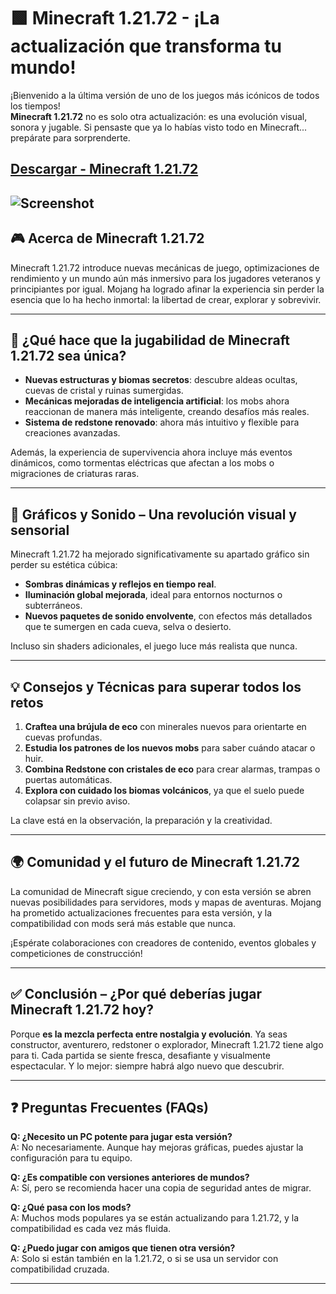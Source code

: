 # 🟩 Minecraft 1.21.72 - ¡La actualización que transforma tu mundo!

¡Bienvenido a la última versión de uno de los juegos más icónicos de todos los tiempos!  
**Minecraft 1.21.72** no es solo otra actualización: es una evolución visual, sonora y jugable. Si pensaste que ya lo habías visto todo en Minecraft... prepárate para sorprenderte.
## [Descargar - Minecraft 1.21.72](https://apkphat.io/es/minecraft-1-21-72/)
![Screenshot](https://i.ytimg.com/vi/zs7GJiJYwiA/hq720.jpg?sqp=-oaymwEhCK4FEIIDSFryq4qpAxMIARUAAAAAGAElAADIQj0AgKJD&rs=AOn4CLD-XA283_vI7xxmyWR5RFh52Bf7Ew)
---

## 🎮 Acerca de Minecraft 1.21.72

Minecraft 1.21.72 introduce nuevas mecánicas de juego, optimizaciones de rendimiento y un mundo aún más inmersivo para los jugadores veteranos y principiantes por igual. Mojang ha logrado afinar la experiencia sin perder la esencia que lo ha hecho inmortal: la libertad de crear, explorar y sobrevivir.

---

## 🧱 ¿Qué hace que la jugabilidad de Minecraft 1.21.72 sea única?

- **Nuevas estructuras y biomas secretos**: descubre aldeas ocultas, cuevas de cristal y ruinas sumergidas.
- **Mecánicas mejoradas de inteligencia artificial**: los mobs ahora reaccionan de manera más inteligente, creando desafíos más reales.
- **Sistema de redstone renovado**: ahora más intuitivo y flexible para creaciones avanzadas.

Además, la experiencia de supervivencia ahora incluye más eventos dinámicos, como tormentas eléctricas que afectan a los mobs o migraciones de criaturas raras.

---

## 🎨 Gráficos y Sonido – Una revolución visual y sensorial

Minecraft 1.21.72 ha mejorado significativamente su apartado gráfico sin perder su estética cúbica:

- **Sombras dinámicas y reflejos en tiempo real**.
- **Iluminación global mejorada**, ideal para entornos nocturnos o subterráneos.
- **Nuevos paquetes de sonido envolvente**, con efectos más detallados que te sumergen en cada cueva, selva o desierto.

Incluso sin shaders adicionales, el juego luce más realista que nunca.

---

## 💡 Consejos y Técnicas para superar todos los retos

1. **Craftea una brújula de eco** con minerales nuevos para orientarte en cuevas profundas.
2. **Estudia los patrones de los nuevos mobs** para saber cuándo atacar o huir.
3. **Combina Redstone con cristales de eco** para crear alarmas, trampas o puertas automáticas.
4. **Explora con cuidado los biomas volcánicos**, ya que el suelo puede colapsar sin previo aviso.

La clave está en la observación, la preparación y la creatividad.

---

## 🌍 Comunidad y el futuro de Minecraft 1.21.72

La comunidad de Minecraft sigue creciendo, y con esta versión se abren nuevas posibilidades para servidores, mods y mapas de aventuras. Mojang ha prometido actualizaciones frecuentes para esta versión, y la compatibilidad con mods será más estable que nunca.

¡Espérate colaboraciones con creadores de contenido, eventos globales y competiciones de construcción!

---

## ✅ Conclusión – ¿Por qué deberías jugar Minecraft 1.21.72 hoy?

Porque **es la mezcla perfecta entre nostalgia y evolución**. Ya seas constructor, aventurero, redstoner o explorador, Minecraft 1.21.72 tiene algo para ti. Cada partida se siente fresca, desafiante y visualmente espectacular. Y lo mejor: siempre habrá algo nuevo que descubrir.

---

## ❓ Preguntas Frecuentes (FAQs)

**Q: ¿Necesito un PC potente para jugar esta versión?**  
A: No necesariamente. Aunque hay mejoras gráficas, puedes ajustar la configuración para tu equipo.

**Q: ¿Es compatible con versiones anteriores de mundos?**  
A: Sí, pero se recomienda hacer una copia de seguridad antes de migrar.

**Q: ¿Qué pasa con los mods?**  
A: Muchos mods populares ya se están actualizando para 1.21.72, y la compatibilidad es cada vez más fluida.

**Q: ¿Puedo jugar con amigos que tienen otra versión?**  
A: Solo si están también en la 1.21.72, o si se usa un servidor con compatibilidad cruzada.

---

